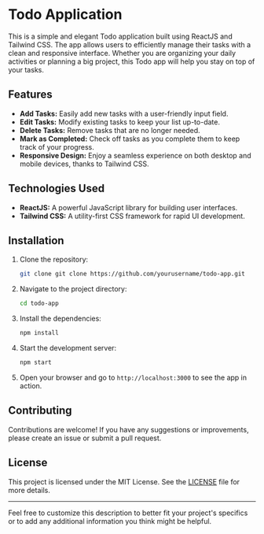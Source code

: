 # Todo Application

This is a simple and elegant Todo application built using ReactJS and Tailwind CSS. The app allows users to efficiently manage their tasks with a clean and responsive interface. Whether you are organizing your daily activities or planning a big project, this Todo app will help you stay on top of your tasks.

## Features

- **Add Tasks:** Easily add new tasks with a user-friendly input field.
- **Edit Tasks:** Modify existing tasks to keep your list up-to-date.
- **Delete Tasks:** Remove tasks that are no longer needed.
- **Mark as Completed:** Check off tasks as you complete them to keep track of your progress.
- **Responsive Design:** Enjoy a seamless experience on both desktop and mobile devices, thanks to Tailwind CSS.

## Technologies Used

- **ReactJS:** A powerful JavaScript library for building user interfaces.
- **Tailwind CSS:** A utility-first CSS framework for rapid UI development.

## Installation

1. Clone the repository:
    ```bash
    git clone git clone https://github.com/yourusername/todo-app.git
    ```

2. Navigate to the project directory:
    ```bash
    cd todo-app
    ```

3. Install the dependencies:
    ```bash
    npm install
    ```

4. Start the development server:
    ```bash
    npm start
    ```

5. Open your browser and go to `http://localhost:3000` to see the app in action.

## Contributing

Contributions are welcome! If you have any suggestions or improvements, please create an issue or submit a pull request.

## License

This project is licensed under the MIT License. See the [LICENSE](LICENSE) file for more details.

---

Feel free to customize this description to better fit your project's specifics or to add any additional information you think might be helpful.
